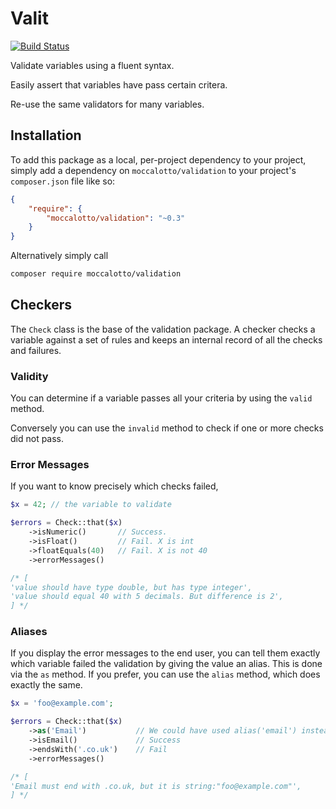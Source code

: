# Valit

[![Build Status](https://travis-ci.org/moccalotto/valit.svg)](https://travis-ci.org/moccalotto/valit)

Validate variables using a fluent syntax.

Easily assert that variables have pass certain critera.

Re-use the same validators for many variables.

## Installation

To add this package as a local, per-project dependency to your project, simply add a dependency on
 `moccalotto/validation` to your project's `composer.json` file like so:

```json
{
    "require": {
        "moccalotto/validation": "~0.3"
    }
}
```

Alternatively simply call
```bash
composer require moccalotto/validation
```


## Checkers

The `Check` class is the base of the validation package.
A checker checks a variable against a set of rules and keeps an
internal record of all the checks and failures.

### Validity
You can determine if a variable passes all your criteria by using the
`valid` method.

Conversely you can use the `invalid` method to check if one or more
checks did not pass.

### Error Messages
If you want to know precisely which checks failed,

```php
$x = 42; // the variable to validate

$errors = Check::that($x)
    ->isNumeric()       // Success.
    ->isFloat()         // Fail. X is int
    ->floatEquals(40)   // Fail. X is not 40
    ->errorMessages()

/* [
'value should have type double, but has type integer',
'value should equal 40 with 5 decimals. But difference is 2',
] */
```

### Aliases
If you display the error messages to the end user,
you can tell them exactly which variable failed the validation by giving the
value an alias. This is done via the `as` method. If you prefer, you can
use the `alias` method, which does exactly the same.

```php
$x = 'foo@example.com';

$errors = Check::that($x)
    ->as('Email')           // We could have used alias('email') instead
    ->isEmail()             // Success
    ->endsWith('.co.uk')    // Fail
    ->errorMessages()

/* [
'Email must end with .co.uk, but it is string:"foo@example.com"',
] */
```
